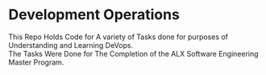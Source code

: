 # Development Operations
This Repo Holds Code for A variety of Tasks done for purposes of Understanding and Learning DeVops.<br>
The Tasks Were Done for The Completion of the ALX Software Engineering Master Program.
